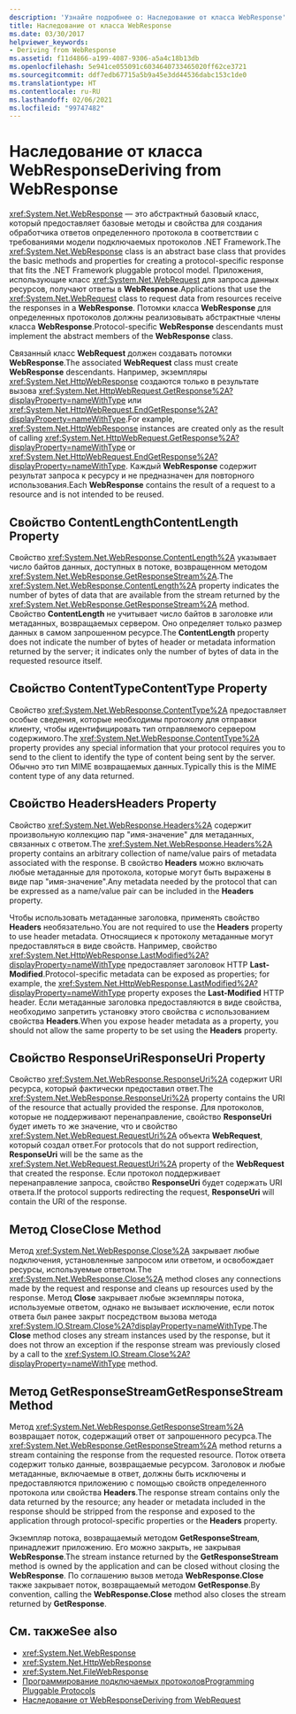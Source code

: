 ```yaml
---
description: 'Узнайте подробнее о: Наследование от класса WebResponse'
title: Наследование от класса WebResponse
ms.date: 03/30/2017
helpviewer_keywords:
- Deriving from WebResponse
ms.assetid: f11d4866-a199-4087-9306-a5a4c18b13db
ms.openlocfilehash: 5e941ce055091c6034640733465020ff62ce3721
ms.sourcegitcommit: ddf7edb67715a5b9a45e3dd44536dabc153c1de0
ms.translationtype: HT
ms.contentlocale: ru-RU
ms.lasthandoff: 02/06/2021
ms.locfileid: "99747482"
---
```

# <a name="deriving-from-webresponse"></a><span data-ttu-id="e1da4-103">Наследование от класса WebResponse</span><span class="sxs-lookup"><span data-stu-id="e1da4-103">Deriving from WebResponse</span></span>

<span data-ttu-id="e1da4-104"><xref:System.Net.WebResponse> — это абстрактный базовый класс, который предоставляет базовые методы и свойства для создания обработчика ответов определенного протокола в соответствии с требованиями модели подключаемых протоколов .NET Framework.</span><span class="sxs-lookup"><span data-stu-id="e1da4-104">The <xref:System.Net.WebResponse> class is an abstract base class that provides the basic methods and properties for creating a protocol-specific response that fits the .NET Framework pluggable protocol model.</span></span> <span data-ttu-id="e1da4-105">Приложения, использующие класс <xref:System.Net.WebRequest> для запроса данных ресурсов, получают ответы в **WebResponse**.</span><span class="sxs-lookup"><span data-stu-id="e1da4-105">Applications that use the <xref:System.Net.WebRequest> class to request data from resources receive the responses in a **WebResponse**.</span></span> <span data-ttu-id="e1da4-106">Потомки класса **WebResponse** для определенных протоколов должны реализовывать абстрактные члены класса **WebResponse**.</span><span class="sxs-lookup"><span data-stu-id="e1da4-106">Protocol-specific **WebResponse** descendants must implement the abstract members of the **WebResponse** class.</span></span>  
  
 <span data-ttu-id="e1da4-107">Связанный класс **WebRequest** должен создавать потомки **WebResponse**.</span><span class="sxs-lookup"><span data-stu-id="e1da4-107">The associated **WebRequest** class must create **WebResponse** descendants.</span></span> <span data-ttu-id="e1da4-108">Например, экземпляры <xref:System.Net.HttpWebResponse> создаются только в результате вызова <xref:System.Net.HttpWebRequest.GetResponse%2A?displayProperty=nameWithType> или <xref:System.Net.HttpWebRequest.EndGetResponse%2A?displayProperty=nameWithType>.</span><span class="sxs-lookup"><span data-stu-id="e1da4-108">For example, <xref:System.Net.HttpWebResponse> instances are created only as the result of calling <xref:System.Net.HttpWebRequest.GetResponse%2A?displayProperty=nameWithType> or <xref:System.Net.HttpWebRequest.EndGetResponse%2A?displayProperty=nameWithType>.</span></span> <span data-ttu-id="e1da4-109">Каждый **WebResponse** содержит результат запроса к ресурсу и не предназначен для повторного использования.</span><span class="sxs-lookup"><span data-stu-id="e1da4-109">Each **WebResponse** contains the result of a request to a resource and is not intended to be reused.</span></span>  
  
## <a name="contentlength-property"></a><span data-ttu-id="e1da4-110">Свойство ContentLength</span><span class="sxs-lookup"><span data-stu-id="e1da4-110">ContentLength Property</span></span>  

 <span data-ttu-id="e1da4-111">Свойство <xref:System.Net.WebResponse.ContentLength%2A> указывает число байтов данных, доступных в потоке, возвращенном методом <xref:System.Net.WebResponse.GetResponseStream%2A>.</span><span class="sxs-lookup"><span data-stu-id="e1da4-111">The <xref:System.Net.WebResponse.ContentLength%2A> property indicates the number of bytes of data that are available from the stream returned by the <xref:System.Net.WebResponse.GetResponseStream%2A> method.</span></span> <span data-ttu-id="e1da4-112">Свойство **ContentLength** не учитывает число байтов в заголовке или метаданных, возвращаемых сервером. Оно определяет только размер данных в самом запрошенном ресурсе.</span><span class="sxs-lookup"><span data-stu-id="e1da4-112">The **ContentLength** property does not indicate the number of bytes of header or metadata information returned by the server; it indicates only the number of bytes of data in the requested resource itself.</span></span>  
  
## <a name="contenttype-property"></a><span data-ttu-id="e1da4-113">Свойство ContentType</span><span class="sxs-lookup"><span data-stu-id="e1da4-113">ContentType Property</span></span>  

 <span data-ttu-id="e1da4-114">Свойство <xref:System.Net.WebResponse.ContentType%2A> предоставляет особые сведения, которые необходимы протоколу для отправки клиенту, чтобы идентифицировать тип отправляемого сервером содержимого.</span><span class="sxs-lookup"><span data-stu-id="e1da4-114">The <xref:System.Net.WebResponse.ContentType%2A> property provides any special information that your protocol requires you to send to the client to identify the type of content being sent by the server.</span></span> <span data-ttu-id="e1da4-115">Обычно это тип MIME возвращаемых данных.</span><span class="sxs-lookup"><span data-stu-id="e1da4-115">Typically this is the MIME content type of any data returned.</span></span>  
  
## <a name="headers-property"></a><span data-ttu-id="e1da4-116">Свойство Headers</span><span class="sxs-lookup"><span data-stu-id="e1da4-116">Headers Property</span></span>  

 <span data-ttu-id="e1da4-117">Свойство <xref:System.Net.WebResponse.Headers%2A> содержит произвольную коллекцию пар "имя-значение" для метаданных, связанных с ответом.</span><span class="sxs-lookup"><span data-stu-id="e1da4-117">The <xref:System.Net.WebResponse.Headers%2A> property contains an arbitrary collection of name/value pairs of metadata associated with the response.</span></span> <span data-ttu-id="e1da4-118">В свойство **Headers** можно включать любые метаданные для протокола, которые могут быть выражены в виде пар "имя-значение".</span><span class="sxs-lookup"><span data-stu-id="e1da4-118">Any metadata needed by the protocol that can be expressed as a name/value pair can be included in the **Headers** property.</span></span>  
  
 <span data-ttu-id="e1da4-119">Чтобы использовать метаданные заголовка, применять свойство **Headers** необязательно.</span><span class="sxs-lookup"><span data-stu-id="e1da4-119">You are not required to use the **Headers** property to use header metadata.</span></span> <span data-ttu-id="e1da4-120">Относящиеся к протоколу метаданные могут предоставляться в виде свойств. Например, свойство <xref:System.Net.HttpWebResponse.LastModified%2A?displayProperty=nameWithType> предоставляет заголовок HTTP **Last-Modified**.</span><span class="sxs-lookup"><span data-stu-id="e1da4-120">Protocol-specific metadata can be exposed as properties; for example, the <xref:System.Net.HttpWebResponse.LastModified%2A?displayProperty=nameWithType> property exposes the **Last-Modified** HTTP header.</span></span> <span data-ttu-id="e1da4-121">Если метаданные заголовка предоставляются в виде свойства, необходимо запретить установку этого свойства с использованием свойства **Headers**.</span><span class="sxs-lookup"><span data-stu-id="e1da4-121">When you expose header metadata as a property, you should not allow the same property to be set using the **Headers** property.</span></span>  
  
## <a name="responseuri-property"></a><span data-ttu-id="e1da4-122">Свойство ResponseUri</span><span class="sxs-lookup"><span data-stu-id="e1da4-122">ResponseUri Property</span></span>  

 <span data-ttu-id="e1da4-123">Свойство <xref:System.Net.WebResponse.ResponseUri%2A> содержит URI ресурса, который фактически предоставил ответ.</span><span class="sxs-lookup"><span data-stu-id="e1da4-123">The <xref:System.Net.WebResponse.ResponseUri%2A> property contains the URI of the resource that actually provided the response.</span></span> <span data-ttu-id="e1da4-124">Для протоколов, которые не поддерживают перенаправление, свойство **ResponseUri** будет иметь то же значение, что и свойство <xref:System.Net.WebRequest.RequestUri%2A> объекта **WebRequest**, который создал ответ.</span><span class="sxs-lookup"><span data-stu-id="e1da4-124">For protocols that do not support redirection, **ResponseUri** will be the same as the <xref:System.Net.WebRequest.RequestUri%2A> property of the **WebRequest** that created the response.</span></span> <span data-ttu-id="e1da4-125">Если протокол поддерживает перенаправление запроса, свойство **ResponseUri** будет содержать URI ответа.</span><span class="sxs-lookup"><span data-stu-id="e1da4-125">If the protocol supports redirecting the request, **ResponseUri** will contain the URI of the response.</span></span>  
  
## <a name="close-method"></a><span data-ttu-id="e1da4-126">Метод Close</span><span class="sxs-lookup"><span data-stu-id="e1da4-126">Close Method</span></span>  

 <span data-ttu-id="e1da4-127">Метод <xref:System.Net.WebResponse.Close%2A> закрывает любые подключения, установленные запросом или ответом, и освобождает ресурсы, используемые ответом.</span><span class="sxs-lookup"><span data-stu-id="e1da4-127">The <xref:System.Net.WebResponse.Close%2A> method closes any connections made by the request and response and cleans up resources used by the response.</span></span> <span data-ttu-id="e1da4-128">Метод **Close** закрывает любые экземпляры потока, используемые ответом, однако не вызывает исключение, если поток ответа был ранее закрыт посредством вызова метода <xref:System.IO.Stream.Close%2A?displayProperty=nameWithType>.</span><span class="sxs-lookup"><span data-stu-id="e1da4-128">The **Close** method closes any stream instances used by the response, but it does not throw an exception if the response stream was previously closed by a call to the <xref:System.IO.Stream.Close%2A?displayProperty=nameWithType> method.</span></span>  
  
## <a name="getresponsestream-method"></a><span data-ttu-id="e1da4-129">Метод GetResponseStream</span><span class="sxs-lookup"><span data-stu-id="e1da4-129">GetResponseStream Method</span></span>  

 <span data-ttu-id="e1da4-130">Метод <xref:System.Net.WebResponse.GetResponseStream%2A> возвращает поток, содержащий ответ от запрошенного ресурса.</span><span class="sxs-lookup"><span data-stu-id="e1da4-130">The <xref:System.Net.WebResponse.GetResponseStream%2A> method returns a stream containing the response from the requested resource.</span></span> <span data-ttu-id="e1da4-131">Поток ответа содержит только данные, возвращаемые ресурсом. Заголовок и любые метаданные, включаемые в ответ, должны быть исключены и предоставляются приложению с помощью свойств определенного протокола или свойства **Headers**.</span><span class="sxs-lookup"><span data-stu-id="e1da4-131">The response stream contains only the data returned by the resource; any header or metadata included in the response should be stripped from the response and exposed to the application through protocol-specific properties or the **Headers** property.</span></span>  
  
 <span data-ttu-id="e1da4-132">Экземпляр потока, возвращаемый методом **GetResponseStream**, принадлежит приложению. Его можно закрыть, не закрывая **WebResponse**.</span><span class="sxs-lookup"><span data-stu-id="e1da4-132">The stream instance returned by the **GetResponseStream** method is owned by the application and can be closed without closing the **WebResponse**.</span></span> <span data-ttu-id="e1da4-133">По соглашению вызов метода **WebResponse.Close** также закрывает поток, возвращаемый методом **GetResponse**.</span><span class="sxs-lookup"><span data-stu-id="e1da4-133">By convention, calling the **WebResponse.Close** method also closes the stream returned by **GetResponse**.</span></span>  
  
## <a name="see-also"></a><span data-ttu-id="e1da4-134">См. также</span><span class="sxs-lookup"><span data-stu-id="e1da4-134">See also</span></span>

- <xref:System.Net.WebResponse>
- <xref:System.Net.HttpWebResponse>
- <xref:System.Net.FileWebResponse>
- [<span data-ttu-id="e1da4-135">Программирование подключаемых протоколов</span><span class="sxs-lookup"><span data-stu-id="e1da4-135">Programming Pluggable Protocols</span></span>](programming-pluggable-protocols.md)
- [<span data-ttu-id="e1da4-136">Наследование от WebResponse</span><span class="sxs-lookup"><span data-stu-id="e1da4-136">Deriving from WebRequest</span></span>](deriving-from-webrequest.md)
